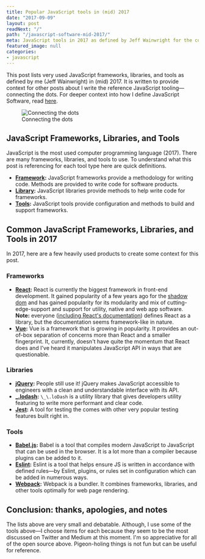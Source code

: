 ```yaml
---
title: Popular JavaScript tools in (mid) 2017
date: "2017-09-09"
layout: post
readNext: "/"
path: "/javascript-software-mid-2017/"
meta: JavaScript tools in 2017 as defined by Jeff Wainwright for the context of blog posts.
featured_image: null
categories:
- javascript
---
```


This post lists very used JavaScript frameworks, libraries, and tools as defined by me (Jeff Wainwright) in (mid) 2017. It is written to provide context for other posts about I write the reference JavaScript tooling—connecting the dots. For deeper context into how I define JavaScript Software, read [here](https://jeffry.in/4-categories-js-projects/).

<figure>
  <img src="https://yowainwright.imgix.net/connecting-dots.png?w=800&h=800&fit=crop&crop=focalpoint&auto=format" alt="Connecting the dots" />
  <figcaption>Connecting the dots</figcaption>
</figure>

## JavaScript Frameworks, Libraries, and Tools

JavaScript is the most used computer programming language (2017). There are many frameworks, libraries, and tools to use. To understand what this post is referencing for each tool type here are quick definitions.

-  **[Framework](#framework):** JavaScript frameworks provide a methodology for writing code. Methods are provided to write code for software products.
-  **[Library](#library):** JavaScript libraries provide methods to help write code for frameworks.
-  **[Tools](#tools):** JavaScript tools provide configuration and methods to build and support frameworks.

## Common JavaScript Frameworks, Libraries, and Tools in 2017

In 2017, here are a few heavily used products to create some context for this post.

<h3 id="framework">Frameworks</h3>

-  **[React](https://facebook.github.io/react/docs/hello-world.html):** React is currently the biggest framework in front-end development. It gained popularity of a few years ago for the [shadow dom](https://glazkov.com/2011/01/14/what-the-heck-is-shadow-dom/) and has gained popularity for its modularity and mix of cutting-edge-support and support for utility, native and web app software. **Note:** everyone ([including React's documentation](https://facebook.github.io/react/)) defines React as a library, but the documentation seems framework-like in nature.
-  **[Vue](https://vuejs.org/):** Vue is a framework that is growing in popularity. It provides an out-of-box separation of concerns more than React and a smaller fingerprint. It, currently, doesn't have quite the momentum that React does and I've heard it manipulates JavaScript API in ways that are questionable.

<h3 id="library">Libraries</h3>

-  **[jQuery](https://jquery.com/):** People still use it! jQuery makes JavaScript accessible to engineers with a clean and understandable interface with its API.
-  **[_.lodash](https://lodash.com/):** `\_\.loDash` is a utility library that gives developers utility featuring to write more performant and clear code.
-  **[Jest](https://webpack.github.io/):** A tool for testing the comes with other very popular testing features built right in.

<h3 id="tools">Tools</h3>

-  **[Babel.js](https://babeljs.io/):** Babel is a tool that compiles modern JavaScript to JavaScript that can be used in the browser. It is a lot more than a compiler because plugins can be added to it.
-  **[Eslint](https://eslint.org/):** Eslint is a tool that helps ensure JS is written in accordance with defined rules—by Eslint, plugins, or rules set in configuration which can be added in numerous ways.
-  **[Webpack](https://webpack.github.io/):** Webpack is a bundler. It combines frameworks, libraries, and other tools optimally for web page rendering.

## Conclusion: thanks, apologies, and notes

The lists above are very small and debatable. Although, I use some of the tools above—I choose items for each because they seem to be the most discussed on Twitter and Medium at this moment. I'm so appreciative for all of the open source above. Pigeon-holing things is not fun but can be useful for reference.
